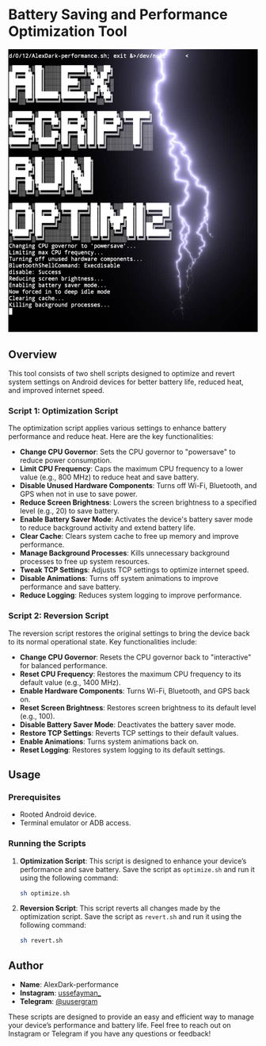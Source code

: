 # Battery Saving and Performance Optimization Tool

![Battery Saving and Performance Optimization Tool](https://github.com/thelordalex/AlexDark-performance/blob/main/AlexDark-performance.jpg)

## Overview

This tool consists of two shell scripts designed to optimize and revert system settings on Android devices for better battery life, reduced heat, and improved internet speed.

### Script 1: Optimization Script

The optimization script applies various settings to enhance battery performance and reduce heat. Here are the key functionalities:

- **Change CPU Governor**: Sets the CPU governor to "powersave" to reduce power consumption.
- **Limit CPU Frequency**: Caps the maximum CPU frequency to a lower value (e.g., 800 MHz) to reduce heat and save battery.
- **Disable Unused Hardware Components**: Turns off Wi-Fi, Bluetooth, and GPS when not in use to save power.
- **Reduce Screen Brightness**: Lowers the screen brightness to a specified level (e.g., 20) to save battery.
- **Enable Battery Saver Mode**: Activates the device's battery saver mode to reduce background activity and extend battery life.
- **Clear Cache**: Clears system cache to free up memory and improve performance.
- **Manage Background Processes**: Kills unnecessary background processes to free up system resources.
- **Tweak TCP Settings**: Adjusts TCP settings to optimize internet speed.
- **Disable Animations**: Turns off system animations to improve performance and save battery.
- **Reduce Logging**: Reduces system logging to improve performance.

### Script 2: Reversion Script

The reversion script restores the original settings to bring the device back to its normal operational state. Key functionalities include:

- **Change CPU Governor**: Resets the CPU governor back to "interactive" for balanced performance.
- **Reset CPU Frequency**: Restores the maximum CPU frequency to its default value (e.g., 1400 MHz).
- **Enable Hardware Components**: Turns Wi-Fi, Bluetooth, and GPS back on.
- **Reset Screen Brightness**: Restores screen brightness to its default level (e.g., 100).
- **Disable Battery Saver Mode**: Deactivates the battery saver mode.
- **Restore TCP Settings**: Reverts TCP settings to their default values.
- **Enable Animations**: Turns system animations back on.
- **Reset Logging**: Restores system logging to its default settings.

## Usage

### Prerequisites

- Rooted Android device.
- Terminal emulator or ADB access.

### Running the Scripts

1. **Optimization Script**: This script is designed to enhance your device’s performance and save battery. Save the script as `optimize.sh` and run it using the following command:

    ```sh
    sh optimize.sh
    ```

2. **Reversion Script**: This script reverts all changes made by the optimization script. Save the script as `revert.sh` and run it using the following command:

    ```sh
    sh revert.sh
    ```

## Author

- **Name**: AlexDark-performance
- **Instagram**: [ussefayman_](https://www.instagram.com/ussefayman_)
- **Telegram**: [@uusergram](https://t.me/uusergram)

These scripts are designed to provide an easy and efficient way to manage your device’s performance and battery life. Feel free to reach out on Instagram or Telegram if you have any questions or feedback!
